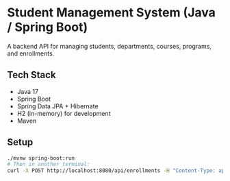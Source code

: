 # Student Management System (Java / Spring Boot)

A backend API for managing students, departments, courses, programs, and enrollments.

## Tech Stack
- Java 17
- Spring Boot
- Spring Data JPA + Hibernate
- H2 (in-memory) for development
- Maven

## Setup
```bash
./mvnw spring-boot:run
# Then in another terminal:
curl -X POST http://localhost:8080/api/enrollments -H "Content-Type: application/json" -d '{"studentId":1,"offeringId":1}'

